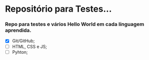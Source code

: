 # Repositório para Testes...

### Repo para testes e vários Hello World em cada línguagem aprendida.

- [X] Git/GitHub;
- [ ] HTML, CSS e JS;
- [ ] Pyhton;
